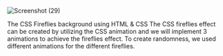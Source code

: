 ![Screenshot (29)](https://github.com/NickeySharma/Flies/assets/126977002/52167198-dcb3-4224-843d-71d15b03c9d5)

The CSS Fireflies background using HTML & CSS
The CSS fireflies effect can be created by utilizing the CSS animation and we will implement 3 animations to achieve the fireflies effect. To create randomness, we used different animations for the different fireflies.
